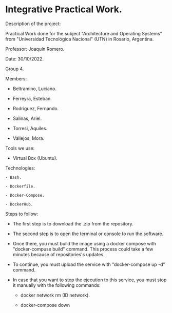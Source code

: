 # Integrative Practical Work.

Description of the project:

Practical Work done for the subject "Architecture and Operating Systems" from "Universidad Tecnológica Nacional" (UTN) in Rosario, Argentina. 

Professor: Joaquín Romero. 

Date: 30/10/2022.

Group 4. 

Members: 

- Beltramino, Luciano.

- Ferreyra, Esteban. 

- Rodriguez, Fernando. 

- Salinas, Ariel.

- Torresi, Aquiles. 

- Vallejos, Mora.

Tools we use: 

- Virtual Box (Ubuntu). 

Technologies: 

	- Bash.

	- Dockerfile.

	- Docker-Compose.

	- DockerHub.

Steps to follow: 

- The first step is to download the .zip from the repository. 

- The second step is to open the terminal or console to run the software. 

- Once there, you must build the image using a docker compose with "docker-compuse build" command. This process could take a few minutes because of repositories's updates.

- To continue, you must upload the service with "docker-compose up -d" command. 

- In case that you want to stop the ejecution to this service, you must stop it manually with the following commands:

	- docker network rm (ID network). 

	- docker-compose down 
